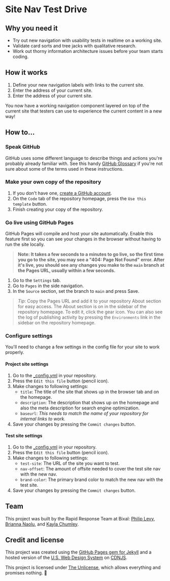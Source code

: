 # Site Nav Test Drive

## Why you need it

- Try out new navigation with usability tests in realtime on a working site.
- Validate card sorts and tree jacks with qualitative research.
- Work out thorny information architecture issues before your team starts coding.

## How it works
1. Define your new navigation labels with links to the current site.
1. Enter the address of your current site.
1. Enter the address of your current site.

You now have a working navigation component layered on top of the current site that testers can use to experience the current content in a new way!

## How to…

### Speak GitHub

GitHub uses some different language to describe things and actions you're probably already familiar with. See this handy [GitHub Glossary](https://github.com/Bixal/methods/wiki/GitHub-glossary) if you're not sure about some of the terms used in these instructions.

### Make your own copy of the repository

1. If you don't have one, [create a GitHub account](https://github.com/signup).
1. On the `Code` tab of the repository homepage, press the `Use this template` button.
1. Finish creating your copy of the repository.

### Go live using GitHub Pages

GitHub Pages will compile and host your site automatically. Enable this feature first so you can see your changes in the browser without having to run the site locally.

> **Note: It takes a few seconds to a minutes to go live, so the first time you go to the site, you may see a "404: Page Not Found" error. After it's live, you should see any changes you make to the `main` branch at the Pages URL, usually within a few seconds.**

1. Go to the `Settings` tab.
1. Go to `Pages` in the side navigation.
1. In the `Source` section, set the branch to `main` and press Save.

> *Tip*: Copy the Pages URL and add it to your repository About section for easy access. The About section is on in the sidebar of the repository homepage. To edit it, click the gear icon. You can also see the log of publishing activity by pressing the `Environments` link in the sidebar on the repository homepage.

### Configure settings

You'll need to change a few settings in the config file for your site to work properly.

#### Project site settings

1. Go to the [_config.yml](_config.yml) in your repository.
1. Press the `Edit this file` button (pencil icon).
1. Make changes to following settings:
    - `title`: The title of the site that shows up in the browser tab and on the homepage.
    - `description`: The description that shows up on the homepage and also the meta description for search engine optimization.
    - `baseurl`: *This needs to match the name of your repository for internal links to work.*
1. Save your changes by pressing the `Commit changes` button.

#### Test site settings

1. Go to the [_config.yml](_config.yml) in your repository.
1. Press the `Edit this file` button (pencil icon).
1. Make changes to following settings:
    - `test-site`: The URL of the site you want to test.
    - `nav-offset`: The amount of offsite needed to cover the test site nav with the new nav.
    - `brand-color`: The primary brand color to match the new nav with the test site.
1. Save your changes by pressing the `Commit changes` button.

## Team

This project was built by the Rapid Response Team at Bixal: [Philip Levy](https://github.com/pglevy), [Brianna Naolu](https://github.com/bnaolu), and [Kayla Chumley](https://github.com/kbchumley).

## Credit and license
This project was created using the [GitHub Pages gem for Jekyll](https://github.com/github/pages-gem) and a hosted version of the [U.S. Web Design System](https://github.com/uswds/uswds) on [CDNJS](https://cdnjs.com/).

This project is licensed under [The Unlicense](https://github.com/Bixal/uswds-template/blob/main/LICENSE), which allows everything and promises nothing. 🌊
